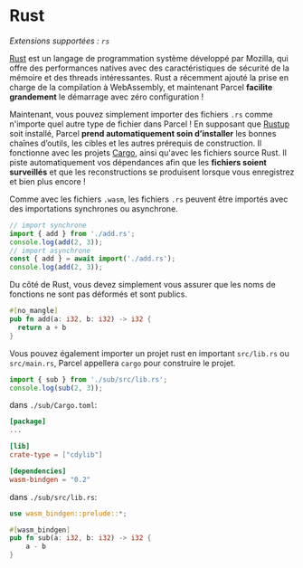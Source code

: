 # Rust

_Extensions supportées : `rs`_

[Rust](https://www.rust-lang.org) est un langage de programmation système développé par Mozilla, qui offre des performances natives avec des caractéristiques de sécurité de la mémoire et des threads intéressantes. Rust a récemment ajouté la prise en charge de la compilation à WebAssembly, et maintenant Parcel **facilite grandement** le démarrage avec zéro configuration !

Maintenant, vous pouvez simplement importer des fichiers `.rs` comme n'importe quel autre type de fichier dans Parcel ! En supposant que [Rustup](https://rustup.rs) soit installé, Parcel **prend automatiquement soin d’installer** les bonnes chaînes d’outils, les cibles et les autres prérequis de construction. Il fonctionne avec les projets [Cargo](https://github.com/rust-lang/cargo), ainsi qu'avec les fichiers source Rust. Il piste automatiquement vos dépendances afin que les **fichiers soient surveillés** et que les reconstructions se produisent lorsque vous enregistrez et bien plus encore !

Comme avec les fichiers `.wasm`, les fichiers `.rs` peuvent être importés avec des importations synchrones ou asynchrone.

```js
// import synchrone
import { add } from './add.rs';
console.log(add(2, 3));
// import asynchrone
const { add } = await import('./add.rs');
console.log(add(2, 3));
```

Du côté de Rust, vous devez simplement vous assurer que les noms de fonctions ne sont pas déformés et sont publics.

```rs
#[no_mangle]
pub fn add(a: i32, b: i32) -> i32 {
  return a + b
}
```

Vous pouvez également importer un projet rust en important `src/lib.rs` ou `src/main.rs`, Parcel appellera `cargo` pour construire le projet.

```js
import { sub } from './sub/src/lib.rs';
console.log(sub(2, 3));
```

dans `./sub/Cargo.toml`:

```toml
[package]
...

[lib]
crate-type = ["cdylib"]

[dependencies]
wasm-bindgen = "0.2"
```

dans `./sub/src/lib.rs`:

```rust
use wasm_bindgen::prelude::*;

#[wasm_bindgen]
pub fn sub(a: i32, b: i32) -> i32 {
    a - b
}
```
